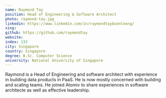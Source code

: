 ```yaml
---
name: Raymond Tay
position: Head of Engineering & Software Architect
photo: raymond-tay.jpg
linkedin: https://www.linkedin.com/in/raymondtayboonleong/
xing: 
github: https://github.com/raymondtay
website: 
index: 133
city: Singapore
country: Singapore
degree: B.Sc. Computer Science
university: National University of Singapore
---
```

Raymond is a Head of Engineering and software architect with experience in building data products in PaaS. He is now mostly concerned with building and scaling teams. He joined Atomiv to share experiences in software architecte as well as effective leadership.